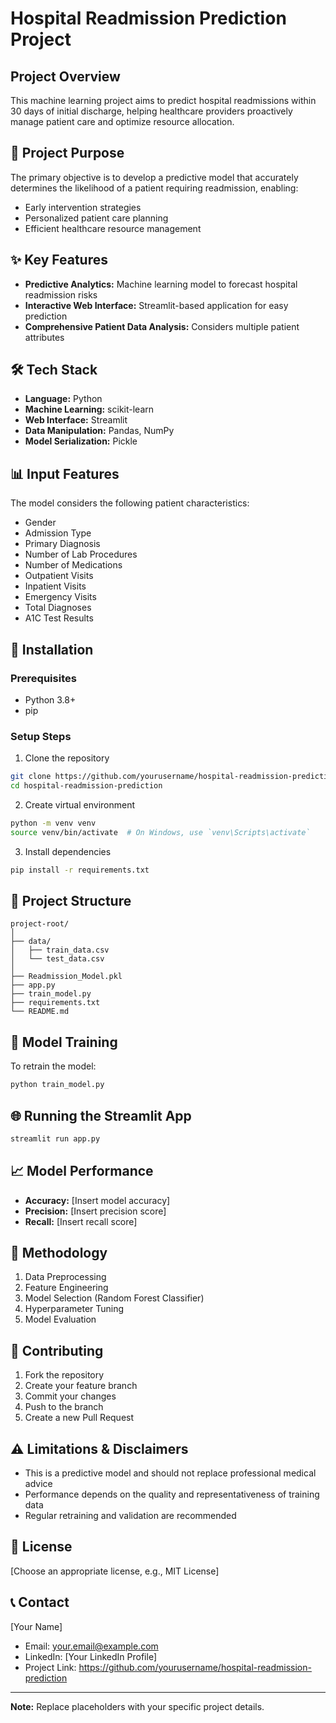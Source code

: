 # Hospital Readmission Prediction Project

## Project Overview

This machine learning project aims to predict hospital readmissions within 30 days of initial discharge, helping healthcare providers proactively manage patient care and optimize resource allocation.

## 🏥 Project Purpose

The primary objective is to develop a predictive model that accurately determines the likelihood of a patient requiring readmission, enabling:
- Early intervention strategies
- Personalized patient care planning
- Efficient healthcare resource management

## ✨ Key Features

- **Predictive Analytics:** Machine learning model to forecast hospital readmission risks
- **Interactive Web Interface:** Streamlit-based application for easy prediction
- **Comprehensive Patient Data Analysis:** Considers multiple patient attributes

## 🛠 Tech Stack

- **Language:** Python
- **Machine Learning:** scikit-learn
- **Web Interface:** Streamlit
- **Data Manipulation:** Pandas, NumPy
- **Model Serialization:** Pickle

## 📊 Input Features

The model considers the following patient characteristics:
- Gender
- Admission Type
- Primary Diagnosis
- Number of Lab Procedures
- Number of Medications
- Outpatient Visits
- Inpatient Visits
- Emergency Visits
- Total Diagnoses
- A1C Test Results

## 🚀 Installation

### Prerequisites
- Python 3.8+
- pip

### Setup Steps
1. Clone the repository
```bash
git clone https://github.com/yourusername/hospital-readmission-prediction.git
cd hospital-readmission-prediction
```

2. Create virtual environment
```bash
python -m venv venv
source venv/bin/activate  # On Windows, use `venv\Scripts\activate`
```

3. Install dependencies
```bash
pip install -r requirements.txt
```

## 🔧 Project Structure

```
project-root/
│
├── data/
│   ├── train_data.csv
│   └── test_data.csv
│
├── Readmission_Model.pkl
├── app.py
├── train_model.py
├── requirements.txt
└── README.md
```

## 🤖 Model Training

To retrain the model:
```bash
python train_model.py
```

## 🌐 Running the Streamlit App

```bash
streamlit run app.py
```

## 📈 Model Performance

- **Accuracy:** [Insert model accuracy]
- **Precision:** [Insert precision score]
- **Recall:** [Insert recall score]

## 🔬 Methodology

1. Data Preprocessing
2. Feature Engineering
3. Model Selection (Random Forest Classifier)
4. Hyperparameter Tuning
5. Model Evaluation

## 🤝 Contributing

1. Fork the repository
2. Create your feature branch
3. Commit your changes
4. Push to the branch
5. Create a new Pull Request

## ⚠️ Limitations & Disclaimers

- This is a predictive model and should not replace professional medical advice
- Performance depends on the quality and representativeness of training data
- Regular retraining and validation are recommended

## 📄 License

[Choose an appropriate license, e.g., MIT License]

## 📞 Contact

[Your Name]
- Email: your.email@example.com
- LinkedIn: [Your LinkedIn Profile]
- Project Link: https://github.com/yourusername/hospital-readmission-prediction

---

**Note:** Replace placeholders with your specific project details.